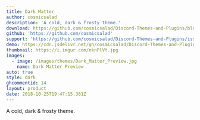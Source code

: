 ```yaml
---
title: Dark Matter
author: cosmicsalad
description: 'A cold, dark & frosty theme.'
download: https://github.com/cosmicsalad/Discord-Themes-and-Plugins/blob/master/themes/DarkMatter/DarkMatter.theme.css
github: 'https://github.com/cosmicsalad'
support: 'https://github.com/cosmicsalad/Discord-Themes-and-Plugins/issues'
demo: https://cdn.jsdelivr.net/gh/cosmicsalad/Discord-Themes-and-Plugins@master/themes/DarkMatter/DarkMatter.theme.css
thumbnail: https://i.imgur.com/nknPlVt.jpg
images:
  - image: /images/themes/Dark_Matter_Preview.jpg
    name: Dark Matter Preview
auto: true
style: dark
ghcommentid: 14
layout: product
date: 2018-10-25T19:47:15.381Z
---
```

A cold, dark & frosty theme.